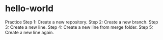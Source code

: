 # hello-world

Practice
Step 1: Create a new repository.
Step 2: Create a new branch.
Step 3: Create a new line.
Step 4: Create a new line from merge folder.
Step 5: Create a new line again.
